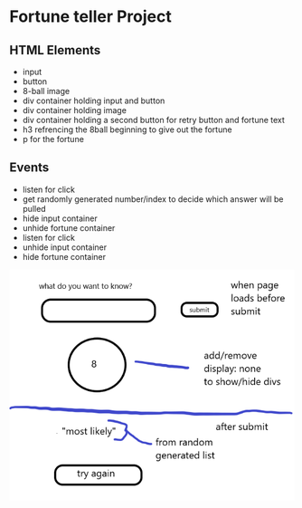 # Fortune teller Project

## HTML Elements

-   input
-   button
-   8-ball image
-   div container holding input and button
-   div container holding image
-   div container holding a second button for retry button and fortune text
-   h3 refrencing the 8ball beginning to give out the fortune
-   p for the fortune

## Events

-   listen for click
-   get randomly generated number/index to decide which answer will be pulled
-   hide input container
-   unhide fortune container
-   listen for click
-   unhide input container
-   hide fortune container

![wireframe](/assets/fortune-teller-wireframe.png)
